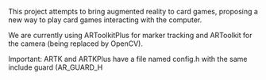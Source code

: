 This project attempts to bring augmented reality to card games, proposing a new way to play card games interacting with the computer.

We are currently using ARToolkitPlus for marker tracking and ARToolkit for the camera (being replaced by OpenCV).

Important: ARTK and ARTKPlus have a file named config.h with the same include guard (AR\_GUARD\_H